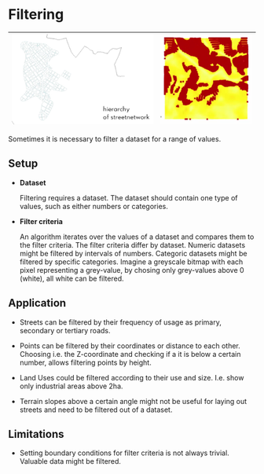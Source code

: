 # Filtering

| ![](../img/filtering-1.png) | ![](../img/filtering-2.png) |
|-|-|

Sometimes it is necessary to filter a dataset for a range of values.

## Setup

* **Dataset**

  Filtering requires a dataset. The dataset should contain one type of values, such as either numbers or categories.

* **Filter criteria**

  An algorithm iterates over the values of a dataset and compares them to the filter criteria. The filter criteria differ by dataset. Numeric datasets might be filtered by intervals of numbers. Categoric datasets might be filtered by specific categories. Imagine a greyscale bitmap with each pixel representing a grey-value, by chosing only grey-values above 0 (white), all white can be filtered.

## Application

* Streets can be filtered by their frequency of usage as primary, secondary or tertiary roads.

* Points can be filtered by their coordinates or distance to each other. Choosing i.e. the Z-coordinate and checking if a it is below a certain number, allows filtering points by height.

* Land Uses could be filtered according to their use and size. I.e. show only industrial areas above 2ha.

* Terrain slopes above a certain angle might not be useful for laying out streets and need to be filtered out of a dataset.

## Limitations

* Setting boundary conditions for filter criteria is not always trivial. Valuable data might be filtered.
